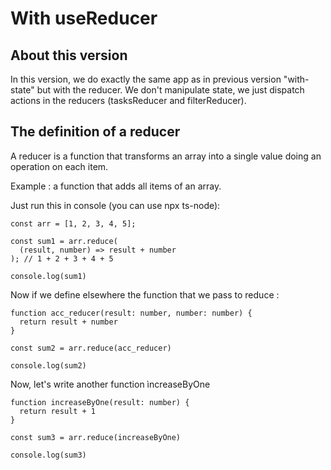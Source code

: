 # With useReducer

## About this version

In this version, we do exactly the same app as in previous version "with-state"
but with the reducer. We don't manipulate state, we just dispatch actions in the reducers (tasksReducer and filterReducer).

## The definition of a reducer

A reducer is a function that transforms an array into a single value doing an operation on each item.

Example : a function that adds all items of an array.

Just run this in console (you can use npx ts-node):

```
const arr = [1, 2, 3, 4, 5];

const sum1 = arr.reduce(
  (result, number) => result + number
); // 1 + 2 + 3 + 4 + 5

console.log(sum1)
```

Now if we define elsewhere the function that we pass to reduce :

```
function acc_reducer(result: number, number: number) {
  return result + number
}

const sum2 = arr.reduce(acc_reducer)

console.log(sum2)
```

Now, let's write another function ìncreaseByOne

```
function increaseByOne(result: number) {
  return result + 1
}

const sum3 = arr.reduce(increaseByOne)

console.log(sum3)
```
